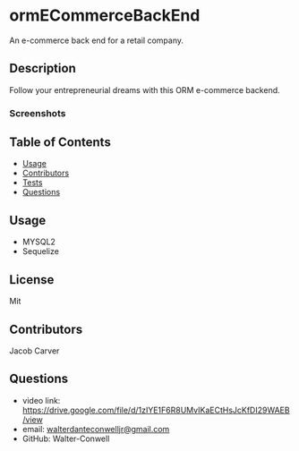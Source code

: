 # ormECommerceBackEnd
An e-commerce back end for a retail company.

## Description

Follow your entrepreneurial dreams with this ORM e-commerce backend.

### Screenshots


## Table of Contents

- [Usage](#usage)
- [Contributors](#credits)
- [Tests](#test)
- [Questions](#gitUser)

## Usage

- MYSQL2
- Sequelize

## License

Mit

## Contributors

Jacob Carver

## Questions

- video link: https://drive.google.com/file/d/1zIYE1F6R8UMvIKaECtHsJcKfDI29WAEB/view
- email: walterdanteconwelljr@gmail.com
- GitHub: Walter-Conwell
